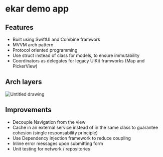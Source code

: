 # ekar demo app

## Features
- Built using SwiftUI and Combine framwork
- MVVM arch pattern
- Protocol oriented programming
- Use struct instead of class for models, to ensure immutability
- Coordinators as delegates for legacy UIKit framworks (Map and PickerView)

## Arch layers

![Untitled drawing](https://user-images.githubusercontent.com/1952395/126899596-3ca86eb0-0709-4e2b-8542-3e8c46d69f81.png)

## Improvements
- Decouple Navigation from the view
- Cache in an external service instead of in the same class to guarantee cohesion (single responsability principle)
- Use Dependency injection framework to reduce coupling
- Inline error messages upon submitting form
- Unit testing for network / repositories
